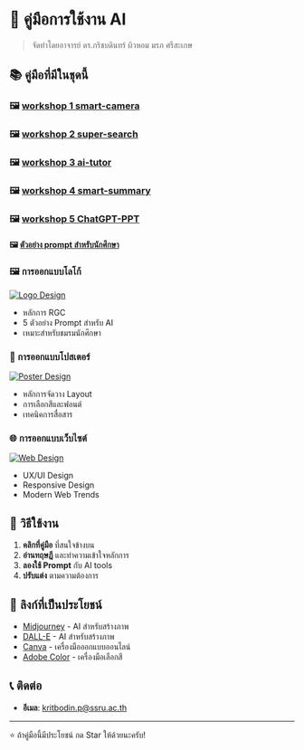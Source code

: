 # 🎨 คู่มือการใช้งาน AI

> จัดทำโดยอาจารย์ ดร.กริชบดินทร์ ผิวหอม มรภ ศรีสะเกษ

## 📚 คู่มือที่มีในชุดนี้
### 🖼️ [workshop 1 smart-camera](https://kritbodin.github.io/AI-SSKRU/smart-camera/index.html)
### 🖼️ [workshop 2 super-search](https://kritbodin.github.io/AI-SSKRU/super-search/index.html)
### 🖼️ [workshop 3 ai-tutor](https://kritbodin.github.io/AI-SSKRU/ai-tutor/index.html)
### 🖼️ [workshop 4 smart-summary](https://kritbodin.github.io/AI-SSKRU/smart-summary/index.html)
### 🖼️ [workshop 5 ChatGPT-PPT](https://kritbodin.github.io/AI-SSKRU/PPT-GPT/index.html)

#### 🖼️ [ตัวอย่าง prompt สำหรับนักศึกษา](https://kritbodin.github.io/AI-SSKRU/smart-summary/index.html)

### 🖼️ การออกแบบโลโก้
[![Logo Design](https://img.shields.io/badge/ดูคู่มือ-โลโก้-blue?style=for-the-badge)](./logo-design/)
- หลักการ RGC
- 5 ตัวอย่าง Prompt สำหรับ AI
- เหมาะสำหรับชมรมนักศึกษา

### 📄 การออกแบบโปสเตอร์
[![Poster Design](https://img.shields.io/badge/ดูคู่มือ-โปสเตอร์-green?style=for-the-badge)](./poster-design/)
- หลักการจัดวาง Layout
- การเลือกสีและฟอนต์
- เทคนิคการสื่อสาร

### 🌐 การออกแบบเว็บไซต์
[![Web Design](https://img.shields.io/badge/ดูคู่มือ-เว็บไซต์-purple?style=for-the-badge)](./web-design/)
- UX/UI Design
- Responsive Design
- Modern Web Trends

## 🚀 วิธีใช้งาน

1. **คลิกที่คู่มือ** ที่สนใจข้างบน
2. **อ่านทฤษฎี** และทำความเข้าใจหลักการ
3. **ลองใช้ Prompt** กับ AI tools
4. **ปรับแต่ง** ตามความต้องการ

## 🔗 ลิงก์ที่เป็นประโยชน์

- [Midjourney](https://midjourney.com) - AI สำหรับสร้างภาพ
- [DALL-E](https://openai.com/dall-e-2) - AI สำหรับสร้างภาพ
- [Canva](https://canva.com) - เครื่องมือออกแบบออนไลน์
- [Adobe Color](https://color.adobe.com) - เครื่องมือเลือกสี

## 📞 ติดต่อ

- **อีเมล**: kritbodin.p@ssru.ac.th
---
⭐ ถ้าคู่มือนี้มีประโยชน์ กด Star ให้ด้วยนะครับ!
